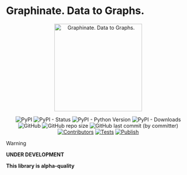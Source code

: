 # Graphinate. Data to Graphs.

<p style="text-align:center;">
<img height="240" src="https://github.com/erivlis/graphinate/assets/9897520/f57c437f-5ceb-42f1-a242-2309ef1f188c" alt="Graphinate. Data to Graphs.">
</p>

<p style="text-align:center;">
<img alt="PyPI" src="https://img.shields.io/pypi/v/graphinate">
<img alt="PyPI - Status" src="https://img.shields.io/pypi/status/graphinate">
<img alt="PyPI - Python Version" src="https://img.shields.io/pypi/pyversions/graphinate">
<img alt="PyPI - Downloads" src="https://img.shields.io/pypi/dd/graphinate">
<img alt="GitHub" src="https://img.shields.io/github/license/erivlis/graphinate">
<img alt="GitHub repo size" src="https://img.shields.io/github/repo-size/erivlis/graphinate">
<img alt="GitHub last commit (by committer)" src="https://img.shields.io/github/last-commit/erivlis/graphinate">
<br>
<a href="https://github.com/erivlis/graphinate/graphs/contributors"><img alt="Contributors" src="https://img.shields.io/github/contributors/erivlis/graphinate.svg"></a>
<a href="https://github.com/erivlis/graphinate/actions/workflows/test.yml"><img alt="Tests" src="https://github.com/erivlis/graphinate/actions/workflows/test.yml/badge.svg?branch=master"></a>
<a href="https://github.com/erivlis/graphinate/actions/workflows/publish.yml"><img alt="Publish" src="https://github.com/erivlis/graphinate/actions/workflows/publish.yml/badge.svg"></a>
</p>

> [!WARNING]
>
> **UNDER DEVELOPMENT**
>
> **This library is alpha-quality**

